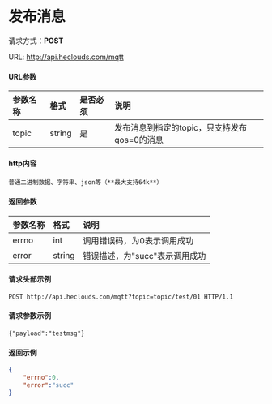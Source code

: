 # 发布消息
请求方式：**POST**

URL: http://api.heclouds.com/mqtt

#### URL参数
参数名称 | 格式 | 是否必须 | 说明
:- | :- | :- | :- 
topic | string | 是 | 发布消息到指定的topic，只支持发布qos=0的消息

#### http内容
    普通二进制数据、字符串、json等（**最大支持64k**）

#### 返回参数
参数名称 | 格式 | 说明
:- | :- | :- 
errno | int | 调用错误码，为0表示调用成功
error | string | 错误描述，为"succ"表示调用成功

#### 请求头部示例
```text
POST http://api.heclouds.com/mqtt?topic=topic/test/01 HTTP/1.1
```

#### 请求参数示例
```text
{"payload":"testmsg"}
```

#### 返回示例
```json
{
    "errno":0,
    "error":"succ"
}
```